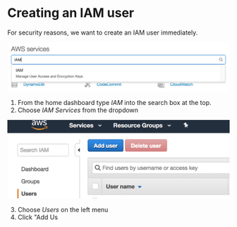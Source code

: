 # Creating an IAM user
For security reasons, we want to create an IAM user immediately.

![Choose IAM](../assets/iam-1.png)

1. From the home dashboard type *IAM* into the search box at the top.
2. Choose *IAM Services* from the dropdown

![Choose User Section](../assets/iam-2.png)

3. Choose *Users* on the left menu
4. Click "Add Us
<!--stackedit_data:
eyJoaXN0b3J5IjpbLTU4OTQ2NTQyNSwxNDUxOTA4NzI5LDcxOD
U2ODk5MiwtMTIxMDQzMjgsLTE5Nzk5MTAwMzksLTcwMDUzMjg1
NSwxOTE0MTg0OTkwLC0xNjQwOTI5MzM0LDIxMDc0NTA2NDksMT
UwNjU4OTE0N119
-->